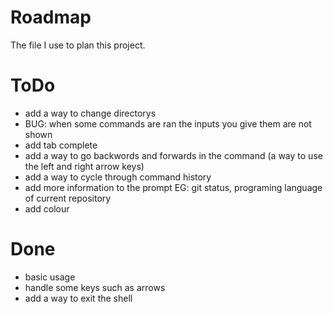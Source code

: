 # Roadmap
The file I use to plan this project.
# ToDo
 - add a way to change directorys
 - BUG: when some commands are ran the inputs you give them are not shown
 - add tab complete
 - add a way to go backwords and forwards in the command (a way to use the left and right arrow keys)
 - add a way to cycle through command history
 - add more information to the prompt EG: git status, programing language of current repository
 - add colour
# Done
 - basic usage
 - handle some keys such as arrows
 - add a way to exit the shell
